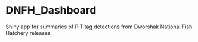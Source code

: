 # DNFH_Dashboard
Shiny app for summaries of PIT tag detections from Dworshak National Fish Hatchery releases
